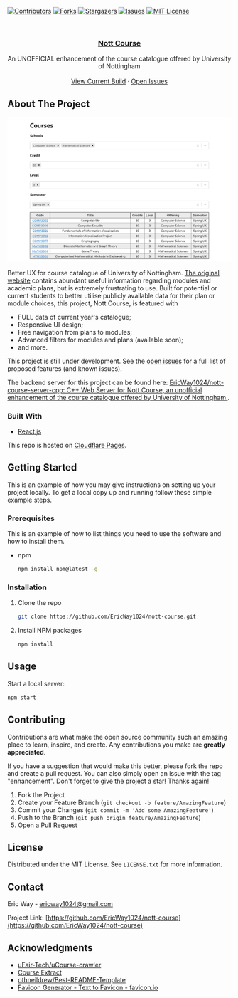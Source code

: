<div id="top"></div>
<!--
*** Thanks for checking out the Best-README-Template. If you have a suggestion
*** that would make this better, please fork the repo and create a pull request
*** or simply open an issue with the tag "enhancement".
*** Don't forget to give the project a star!
*** Thanks again! Now go create something AMAZING! :D
-->



<!-- PROJECT SHIELDS -->
<!--
*** I'm using markdown "reference style" links for readability.
*** Reference links are enclosed in brackets [ ] instead of parentheses ( ).
*** See the bottom of this document for the declaration of the reference variables
*** for contributors-url, forks-url, etc. This is an optional, concise syntax you may use.
*** https://www.markdownguide.org/basic-syntax/#reference-style-links
-->
[![Contributors][contributors-shield]][contributors-url]
[![Forks][forks-shield]][forks-url]
[![Stargazers][stars-shield]][stars-url]
[![Issues][issues-shield]][issues-url]
[![MIT License][license-shield]][license-url]



<!-- PROJECT LOGO -->
<br />
<div align="center">
  <!-- <a href="https://github.com/EricWay1024/nott-course">
    <img src="images/logo.png" alt="Logo" width="80" height="80">
  </a> -->

<h3 align="center"><a href="https://nott-course.pages.dev/">Nott Course</a></h3>

  <p align="center">
    An UNOFFICIAL enhancement of the course catalogue offered by University of Nottingham
    <!-- <br /> -->
    <!-- <a href="https://github.com/EricWay1024/nott-course"><strong>Explore the docs »</strong></a> -->
    <br />
    <br />
    <a href="https://nott-course.pages.dev/">View Current Build</a>
    ·
    <a href="https://github.com/EricWay1024/nott-course/issues">Open Issues</a>
  </p>
</div>


<!-- ABOUT THE PROJECT -->
## About The Project

<img src="img/Screenshot-CourseList.png" alt="Course List Screenshot" />

Better UX for course catalogue of University of Nottingham. <a href="https://campus.nottingham.ac.uk/psp/csprd_pub/EMPLOYEE/HRMS/c/UN_PROG_AND_MOD_EXTRACT.UN_PAM_CRSE_EXTRCT.GBL">The original website</a> contains abundant useful information regarding modules and academic plans, but is extremely frustrating to use. Built for potential or current students to better utilise publicly available data for their plan or module choices, this project, Nott Course, is featured with

- FULL data of current year's catalogue;
- Responsive UI design;
- Free navigation from plans to modules;
- Advanced filters for modules and plans (available soon);
- and more.

This project is still under development. See the [open issues](https://github.com/EricWay1024/nott-course/issues) for a full list of proposed features (and known issues).

The backend server for this project can be found here: [EricWay1024/nott-course-server-cpp: C++ Web Server for Nott Course, an unofficial enhancement of the course catalogue offered by University of Nottingham.](https://github.com/EricWay1024/nott-course-server-cpp).


### Built With

* [React.js](https://reactjs.org/)

This repo is hosted on [Cloudflare Pages](https://pages.dev/).





<!-- GETTING STARTED -->
## Getting Started

This is an example of how you may give instructions on setting up your project locally.
To get a local copy up and running follow these simple example steps.

### Prerequisites

This is an example of how to list things you need to use the software and how to install them.
* npm
  ```sh
  npm install npm@latest -g
  ```

### Installation


1. Clone the repo
   ```sh
   git clone https://github.com/EricWay1024/nott-course.git
   ```
2. Install NPM packages
   ```sh
   npm install
   ```
   




<!-- USAGE EXAMPLES -->
## Usage

Start a local server:
```sh
npm start
```





<!-- ROADMAP -->
<!-- ## Roadmap

- [ ] Feature 1
- [ ] Feature 2
- [ ] Feature 3
    - [ ] Nested Feature

 -->



<!-- CONTRIBUTING -->
## Contributing

Contributions are what make the open source community such an amazing place to learn, inspire, and create. Any contributions you make are **greatly appreciated**.

If you have a suggestion that would make this better, please fork the repo and create a pull request. You can also simply open an issue with the tag "enhancement".
Don't forget to give the project a star! Thanks again!

1. Fork the Project
2. Create your Feature Branch (`git checkout -b feature/AmazingFeature`)
3. Commit your Changes (`git commit -m 'Add some AmazingFeature'`)
4. Push to the Branch (`git push origin feature/AmazingFeature`)
5. Open a Pull Request





<!-- LICENSE -->
## License

Distributed under the MIT License. See `LICENSE.txt` for more information.





<!-- CONTACT -->
## Contact

Eric Way - ericway1024@gmail.com

Project Link: [https://github.com/EricWay1024/nott-course](https://github.com/EricWay1024/nott-course)



<!-- ACKNOWLEDGMENTS -->
## Acknowledgments

* [uFair-Tech/uCourse-crawler](https://github.com/uFair-Tech/uCourse-crawler)
* [Course Extract](https://campus.nottingham.ac.uk/psp/csprd_pub/EMPLOYEE/HRMS/c/UN_PROG_AND_MOD_EXTRACT.UN_PAM_CRSE_EXTRCT.GBL)
* [othneildrew/Best-README-Template](https://github.com/othneildrew/Best-README-Template)
* [Favicon Generator - Text to Favicon - favicon.io](https://favicon.io/favicon-generator/)





<!-- MARKDOWN LINKS & IMAGES -->
<!-- https://www.markdownguide.org/basic-syntax/#reference-style-links -->
[contributors-shield]: https://img.shields.io/github/contributors/EricWay1024/nott-course.svg?style=for-the-badge
[contributors-url]: https://github.com/EricWay1024/nott-course/graphs/contributors
[forks-shield]: https://img.shields.io/github/forks/EricWay1024/nott-course.svg?style=for-the-badge
[forks-url]: https://github.com/EricWay1024/nott-course/network/members
[stars-shield]: https://img.shields.io/github/stars/EricWay1024/nott-course.svg?style=for-the-badge
[stars-url]: https://github.com/EricWay1024/nott-course/stargazers
[issues-shield]: https://img.shields.io/github/issues/EricWay1024/nott-course.svg?style=for-the-badge
[issues-url]: https://github.com/EricWay1024/nott-course/issues
[license-shield]: https://img.shields.io/github/license/EricWay1024/nott-course.svg?style=for-the-badge
[license-url]: https://github.com/EricWay1024/nott-course/blob/master/LICENSE.txt
